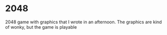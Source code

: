 # 2048
2048 game with graphics that I wrote in an afternoon.
The graphics are kind of wonky, but the game is playable
